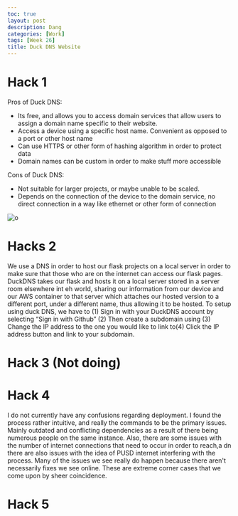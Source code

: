 ```yaml
---
toc: true
layout: post
description: Dang
categories: [Work]
tags: [Week 26]
title: Duck DNS Website
---
```


# Hack 1

Pros of Duck DNS:

- Its free, and allows you to access domain services that allow users to assign a domain name specific to their website.
- Access a device using a specific host name. Convenient as opposed to a port or other host name
- Can use HTTPS or other form of hashing algorithm in order to protect data
- Domain names can be custom in order to make stuff more accessible
  
Cons of Duck DNS:
- Not suitable for larger projects, or maybe unable to be scaled.
- Depends on the connection of the device to the domain service, no direct connection in a way like ethernet or other form of connection

![]({{site.baseurl}}/images/DNS.png "o")

# Hacks 2

We use a DNS in order to host our flask projects on a local server in order to make sure that those who are on the internet can access our flask pages. DuckDNS takes our flask and hosts it on a local server stored in a server room elsewhere int eh world, sharing our information from our device and our AWS container to that server which attaches our hosted version to a different port, under a different name, thus allowing it to be hosted. To setup using duck DNS, we have to (1) Sign in with your DuckDNS account by selecting “Sign in with Github” (2) Then create a subdomain using (3) Change the IP address to the one you would like to link to(4) Click the IP address button and link to your subdomain.

# Hack 3 (Not doing)

# Hack 4

I do not currently have any confusions regarding deployment. I found the process rather intuitive, and really the commands to be the primary issues. Mainly outdated and conflicting dependencies as a result of there being numerous people on the same instance. Also, there are some issues with the number of internet connections that need to occur in order to reach,a dn there are also issues with the idea of PUSD internet interfering with the process. Many of the issues we see really do happen because there aren't necessarily fixes we see online. These are extreme corner cases that we come upon by sheer coincidence.

# Hack 5

